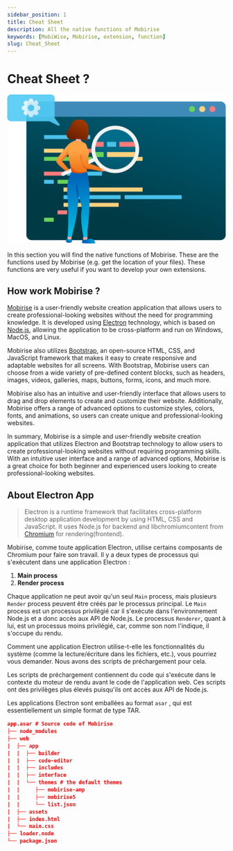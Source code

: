 ```yaml
---
sidebar_position: 1
title: Cheat Sheet
description: All the native functions of Mobirise
keywords: [MobiWise, Mobirise, extension, function]
slug: Cheat_Sheet
---
```


# Cheat Sheet ?

![cheat sheet](Fichier1.svg#center)

In this section you will find the native functions of Mobirise. These are the functions used by Mobirise (e.g. get the location of your files). These functions are very useful if you want to develop your own extensions.

## How work Mobirise ?

[Mobirise](/) is a user-friendly website creation application that allows users to create professional-looking websites without the need for programming knowledge. It is developed using [Electron](https://www.electronjs.org/) technology, which is based on [Node.js](https://nodejs.org), allowing the application to be cross-platform and run on Windows, MacOS, and Linux.

Mobirise also utilizes [Bootstrap](https://getbootstrap.com/), an open-source HTML, CSS, and JavaScript framework that makes it easy to create responsive and adaptable websites for all screens. With Bootstrap, Mobirise users can choose from a wide variety of pre-defined content blocks, such as headers, images, videos, galleries, maps, buttons, forms, icons, and much more.

Mobirise also has an intuitive and user-friendly interface that allows users to drag and drop elements to create and customize their website. Additionally, Mobirise offers a range of advanced options to customize styles, colors, fonts, and animations, so users can create unique and professional-looking websites.

In summary, Mobirise is a simple and user-friendly website creation application that utilizes Electron and Bootstrap technology to allow users to create professional-looking websites without requiring programming skills. With an intuitive user interface and a range of advanced options, Mobirise is a great choice for both beginner and experienced users looking to create professional-looking websites.

## About Electron App

> Electron is a runtime framework that facilitates cross-platform desktop application development by using HTML, CSS and JavaScript. It uses Node.js for backend and libchromiumcontent from [Chromium](https://www.chromium.org) for rendering(frontend).

Mobirise, comme toute application Electron, utilise certains composants de Chromium pour faire son travail. Il y a deux types de processus qui s'exécutent dans une application Electron :

1. **Main process**
2. **Render process**

Chaque application ne peut avoir qu'un seul `Main` process, mais plusieurs `Render` process peuvent être créés par le processus principal. Le `Main` process est un processus privilégié car il s'exécute dans l'environnement Node.js et a donc accès aux API de Node.js. Le processus `Renderer`, quant à lui, est un processus moins privilégié, car, comme son nom l'indique, il s'occupe du rendu.

Comment une application Electron utilise-t-elle les fonctionnalités du système (comme la lecture/écriture dans les fichiers, etc.), vous pourriez vous demander. Nous avons des scripts de préchargement pour cela.

Les scripts de préchargement contiennent du code qui s'exécute dans le contexte du moteur de rendu avant le code de l'application web. Ces scripts ont des privilèges plus élevés puisqu'ils ont accès aux API de Node.js.

Les applications Electron sont emballées au format `asar` , qui est essentiellement un simple format de type TAR.

```JSON
app.asar # Source code of Mobirise
├── node_modules
├── web
|  ├── app
|  |  ├── builder
|  |  ├── code-editor
|  |  ├── includes
|  |  ├── interface
|  |  └── themes # the default themes
|  |     ├── mobirise-amp
|  |     ├── mobirise5
|  |     └── list.json
|  ├── assets
|  ├── index.html
|  └── main.css
├── loader.node
└── package.json
```
